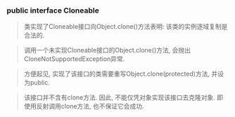 ### public interface Cloneable

> 类实现了Cloneable接口向Object.clone()方法表明: 该类的实例逐域复制是合法的.

> 调用一个未实现Cloneable接口的Object.clone()方法, 会抛出CloneNotSupportedException异常.

> 方便起见, 实现了该接口的类需要重写Object.clone(protected)方法, 并设为public.

> 该接口并不含有clone方法. 因此, 不能仅凭对象实现该接口去克隆对象. 即使用反射调用clone方法, 也不保证它会成功.

